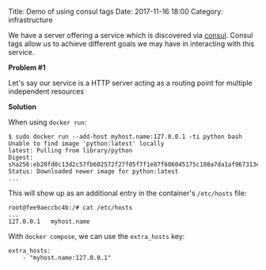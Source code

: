 Title: Demo of using consul tags
Date: 2017-11-16 18:00
Category: infrastructure


We have a server offering a service which is discovered via [consul](https://www.consul.io/). Consul tags
allow us to achieve different goals we may have in interacting with this service.

**Problem #1**

Let's say our service is a HTTP server acting as a routing point for multiple independent resources

**Solution**

When using `docker run`:

```
$ sudo docker run --add-host myhost.name:127.0.0.1 -ti python bash
Unable to find image 'python:latest' locally
latest: Pulling from library/python
Digest: sha256:eb20fd0c13d2c57fb602572f27f05f7f1e87f606045175c108a7da1af967313e
Status: Downloaded newer image for python:latest
...
```

This will show up as an additional entry in the container's `/etc/hosts` file:

```
root@fee9aeccbc4b:/# cat /etc/hosts
...
127.0.0.1	myhost.name
```

With `docker compose`, we can use the `extra_hosts` key:

```
extra_hosts:
    - "myhost.name:127.0.0.1"
```
